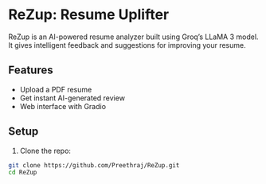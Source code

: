 # ReZup: Resume Uplifter

ReZup is an AI-powered resume analyzer built using Groq’s LLaMA 3 model. It gives intelligent feedback and suggestions for improving your resume.

## Features
- Upload a PDF resume
- Get instant AI-generated review
- Web interface with Gradio

## Setup

1. Clone the repo:
```bash
git clone https://github.com/Preethraj/ReZup.git
cd ReZup
